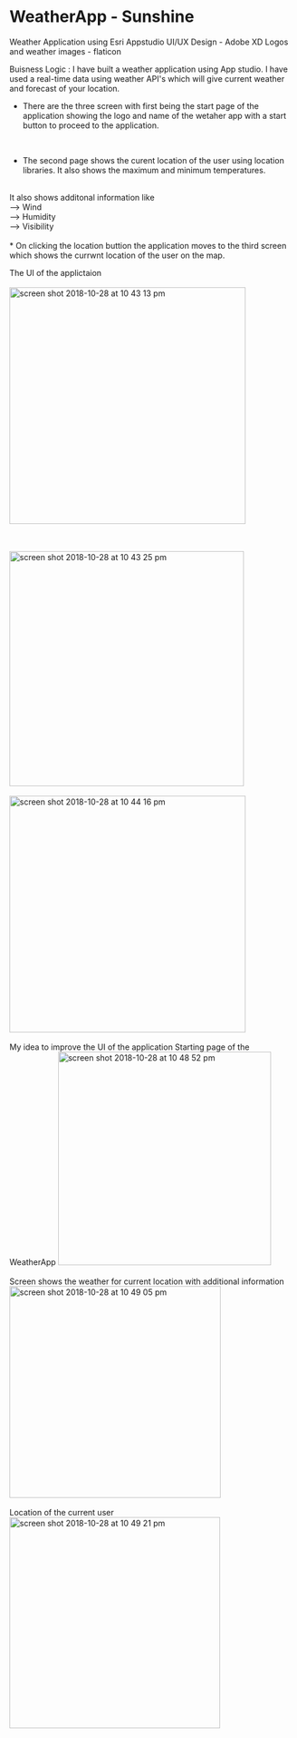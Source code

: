 # WeatherApp - Sunshine


Weather Application using Esri Appstudio
UI/UX Design - Adobe XD
Logos and weather images - flaticon

Buisness Logic :
I have built a weather application using App studio. I have used a real-time data using weather API's which will give current weather and forecast of your location.
 <br />

* There are the three screen with first being the start page of the application showing the logo and name of the wetaher app with a start button to proceed to the application. 
 <br />

* The second page shows the curent location of the user using location libraries. It also shows the maximum and minimum temperatures.
 <br />
It also shows additonal information like
 <br />
--> Wind
 <br />
--> Humidity
 <br />
--> Visibility

 <br />
 <br />
* On clicking the location buttion the application moves to the third screen which shows the currwnt location of the user on the map.

 <br />
 
 The UI of the applictaion 
  <br />
 <br />
<img width="417" alt="screen shot 2018-10-28 at 10 43 13 pm" src="https://user-images.githubusercontent.com/32825210/47631477-75a60700-db03-11e8-8cce-d018c033af0f.png">

 <br />
 <br />
<img width="414" alt="screen shot 2018-10-28 at 10 43 25 pm" src="https://user-images.githubusercontent.com/32825210/47631482-79d22480-db03-11e8-8a9d-5c3610f56048.png">

 <br />
 <br />
<img width="417" alt="screen shot 2018-10-28 at 10 44 16 pm" src="https://user-images.githubusercontent.com/32825210/47631488-7fc80580-db03-11e8-8436-7ce00de86b9c.png">


 <br />
 <br />
 My idea to improve the UI of the application
Starting page of the WeatherApp
  
<img width="376" alt="screen shot 2018-10-28 at 10 48 52 pm" src="https://user-images.githubusercontent.com/32825210/47631566-ccabdc00-db03-11e8-9871-37c6010da6aa.png">


 <br />
 <br />
 Screen shows the weather for current location with additional information
<img width="373" alt="screen shot 2018-10-28 at 10 49 05 pm" src="https://user-images.githubusercontent.com/32825210/47631578-d33a5380-db03-11e8-8af4-7334a27b7a03.png">


 <br />
 <br />
 Location of the current user
<img width="372" alt="screen shot 2018-10-28 at 10 49 21 pm" src="https://user-images.githubusercontent.com/32825210/47631585-d7667100-db03-11e8-9e9d-2b71470189e6.png">




